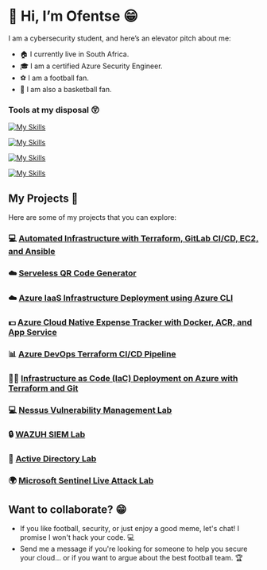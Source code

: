 # 👋 Hi, I’m Ofentse 😁

I am a cybersecurity student, and here’s an elevator pitch about me:

- 🏠 I currently live in South Africa.
- 🎓 I am a certified Azure Security Engineer.
- ⚽ I am a football fan.
- 🏀 I am also a basketball fan.

<!---
OLekgetho/OLekgetho is a ✨ special ✨ repository because its `README.md` (this file) appears on your GitHub profile.
You can click the Preview link to take a look at your changes.
--->

### Tools at my disposal 😲

[![My Skills](https://skillicons.dev/icons?i=azure,ansible,terraform,aws,nodejs)](https://skillicons.dev)

[![My Skills](https://skillicons.dev/icons?i=git,githubactions,ubuntu,gitlab,powershell)](https://skillicons.dev)

[![My Skills](https://skillicons.dev/icons?i=py,vscode,kubernetes,docker,postman)](https://skillicons.dev)

[![My Skills](https://skillicons.dev/icons?i=cs,bash,dotnet,linux,js)](https://skillicons.dev)





## My Projects 🚀

Here are some of my projects that you can explore:

### 💻 [Automated Infrastructure with Terraform, GitLab CI/CD, EC2, and Ansible](https://github.com/OLekgetho/Automated-Infrastructure-with-Terraform-GitLab-CI-CD-AWS-EC2-and-Ansible)
### ☁️ [Serveless QR Code Generator](https://github.com/OLekgetho/Serverless-QR-Code-Generator-in-Azure-using-Azure-Functions-Azure-Storage-and-Terraform.)
### ☁️ [Azure IaaS Infrastructure Deployment using Azure CLI](https://github.com/OLekgetho/Azure-IaaS-Infrastructure-Deployment-using-Azure-CLI)
### 💵 [Azure Cloud Native Expense Tracker with Docker, ACR, and App Service](https://github.com/OLekgetho/Azure_Cloud_Native_Expense_Tracker_with_Docker_ACR_and_App_Service)
### 📊 [Azure DevOps Terraform CI/CD Pipeline](https://github.com/OLekgetho/Azure_DevOps_Terraform_CI-CD_Pipeline_Project)
### 🧑‍💻 [Infrastructure as Code (IaC) Deployment on Azure with Terraform and Git](https://github.com/OLekgetho/IaC_Terraform)
### 💻 [Nessus Vulnerability Management Lab](https://github.com/OLekgetho/Nessus-Vulnerability-Management-Lab)
### 🔒 [WAZUH SIEM Lab](https://github.com/OLekgetho/Wazuh_SIEM_Brute-Force_Attack_Demonstration_Home_Lab)
### 👥 [Active Directory Lab](https://github.com/OLekgetho/Active-Directory-Lab)
### 🌍 [Microsoft Sentinel Live Attack Lab](https://github.com/OLekgetho/Microsoft-Sentinel-Live-Attack-Demonstration-Home-Lab)



## Want to collaborate? 😁

- If you like football, security, or just enjoy a good meme, let's chat! I promise I won't hack your code. 💻
- Send me a message if you're looking for someone to help you secure your cloud... or if you want to argue about the best football team. 🏆
